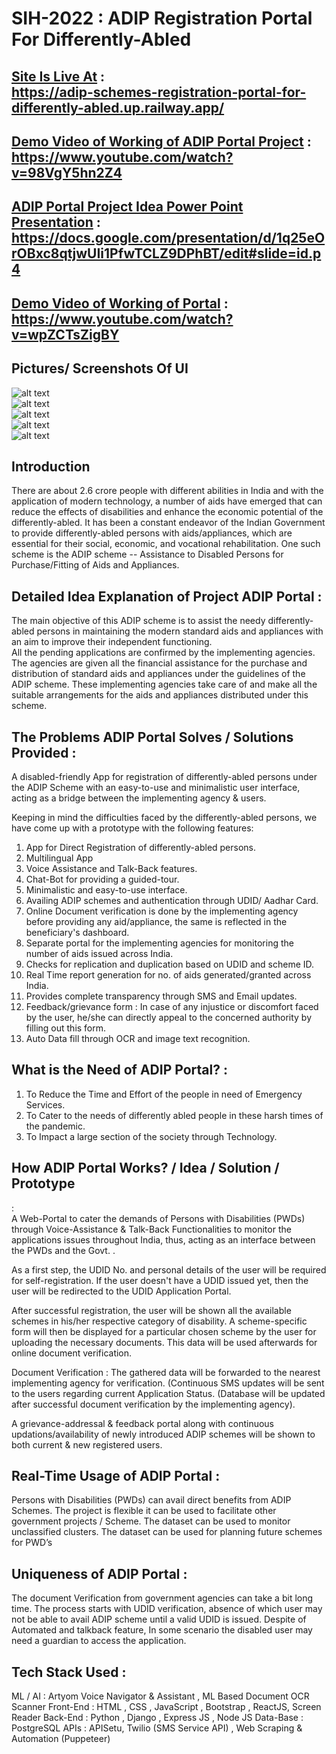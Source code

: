 # SIH-2022 : ADIP Registration Portal For Differently-Abled

## [Site Is Live At](https://adip-schemes-registration-portal-for-differently-abled.up.railway.app/) : <br/> https://adip-schemes-registration-portal-for-differently-abled.up.railway.app/

## [Demo Video of Working of ADIP Portal Project](https://www.youtube.com/watch?v=98VgY5hn2Z4) : <br/> https://www.youtube.com/watch?v=98VgY5hn2Z4
## [ADIP Portal Project Idea Power Point Presentation](https://docs.google.com/presentation/d/1q25eOrOBxc8qtjwUIi1PfwTCLZ9DPhBT/edit#slide=id.p4) : <br/> https://docs.google.com/presentation/d/1q25eOrOBxc8qtjwUIi1PfwTCLZ9DPhBT/edit#slide=id.p4



## [Demo Video of Working of Portal](https://www.youtube.com/watch?v=wpZCTsZigBY) : <br/> https://www.youtube.com/watch?v=wpZCTsZigBY

## Pictures/ Screenshots Of UI
![alt text](https://cdn.discordapp.com/attachments/950668532155285508/962768547719819385/Screenshot_319.png)<br>
![alt text](https://cdn.discordapp.com/attachments/950668532155285508/962768547505897522/Screenshot_321.png)<br>
![alt text](https://cdn.discordapp.com/attachments/950668532155285508/962768547250053220/Screenshot_322.png)<br>
![alt text](https://cdn.discordapp.com/attachments/950668532155285508/962768548277682227/Screenshot_323.png)<br>
![alt text](https://cdn.discordapp.com/attachments/950668532155285508/962768547921150012/Screenshot_324.png)<br>


## Introduction </br>
There are about 2.6 crore people with different abilities in India and with the application of modern technology, a number of aids have emerged that can reduce the effects of disabilities and enhance the economic potential of the differently-abled.
It has been a constant endeavor of the Indian Government to provide differently-abled persons with aids/appliances, which are essential for their social, economic, and vocational rehabilitation.
One such scheme is the ADIP scheme -- Assistance to Disabled Persons for Purchase/Fitting of Aids and Appliances.


## Detailed Idea Explanation of Project ADIP Portal :  </br>
The main objective of this ADIP scheme is to assist the needy differently-abled persons in maintaining the modern standard aids and appliances with an aim to improve their independent functioning.  
All the pending applications are confirmed by the implementing agencies. The agencies are given all the financial assistance for the purchase and distribution of standard aids and appliances under the guidelines of the ADIP scheme. These implementing agencies take care of and make all the suitable arrangements for the aids and appliances distributed under this scheme.


## The Problems ADIP Portal Solves / Solutions Provided : </br>
A disabled-friendly App for registration of differently-abled persons under the ADIP Scheme with an easy-to-use and minimalistic user interface, acting as a bridge between the implementing agency & users.

Keeping in mind the difficulties faced by the differently-abled persons, we have come up with a prototype with the following features:

1) App for Direct Registration of differently-abled persons.
2) Multilingual App
3) Voice Assistance and Talk-Back features.
5) Chat-Bot for providing a guided-tour.
4) Minimalistic and easy-to-use interface.
6) Availing ADIP schemes and authentication through UDID/ Aadhar Card.
7) Online Document verification is done by the implementing agency before providing any aid/appliance, the same is reflected in the beneficiary's dashboard.
8) Separate portal for the implementing agencies for monitoring the number of aids issued across India.
9) Checks for replication and duplication based on UDID and scheme ID.
10) Real Time report generation for no. of aids generated/granted across India.
11) Provides complete transparency through SMS and Email updates.
12) Feedback/grievance form : In case of any injustice or discomfort faced by the user, he/she can directly appeal to the concerned authority by filling out this form.
13) Auto Data fill through OCR and image text recognition.

## What is the Need of ADIP Portal? : <br/>
1. To Reduce the Time and Effort of the people in need of Emergency Services.<br/>
2. To Cater to the needs of differently abled people in these harsh times of the pandemic.<br/>
3. To Impact a large section of the society through Technology.<br/>
               
## How ADIP Portal Works? / Idea / Solution / Prototype
: <br/> 
A Web-Portal to cater the demands of Persons with Disabilities (PWDs) through Voice-Assistance & Talk-Back Functionalities to monitor the applications issues throughout India, thus, acting as an interface between the PWDs and the Govt. .

As a first step, the UDID No. and personal details of the user will be required for self-registration. If the user doesn't have a UDID issued yet, then the user will be redirected to the UDID Application Portal.

After successful registration, the user will be shown all the available schemes in his/her respective category of disability. A scheme-specific form will then be displayed for a particular chosen scheme by the user for uploading the necessary documents. This data will be used afterwards for online document verification. 

Document Verification : The gathered data will be forwarded to the nearest implementing agency for verification. (Continuous SMS updates will be sent to the users regarding current Application Status. (Database will be updated after successful document verification by the implementing agency).

A grievance-addressal & feedback portal along with continuous updations/availability of newly introduced ADIP schemes will be shown to both current & new registered users.


## Real-Time Usage of ADIP Portal : <br/> 
Persons with Disabilities (PWDs) can avail direct benefits from ADIP Schemes.
The project is flexible it can be used to facilitate other government projects / Scheme.
The dataset can be used to monitor unclassified clusters.
The dataset can be used for planning future schemes for PWD’s


## Uniqueness of ADIP Portal : </br>
The document Verification from government agencies can take a bit long time.
The process starts with UDID verification, absence of which user may not be able to avail ADIP scheme until a valid UDID is issued.
Despite of Automated and talkback feature, In some scenario the disabled user may need a guardian to access the application. 



## Tech Stack Used : <br/> 
ML / AI : Artyom Voice Navigator & Assistant , ML Based Document OCR Scanner
Front-End : HTML , CSS , JavaScript , Bootstrap , ReactJS, Screen Reader
Back-End : Python , Django , Express JS , Node JS
Data-Base : PostgreSQL
APIs : APISetu, Twilio (SMS Service API) , Web Scraping & Automation (Puppeteer)
